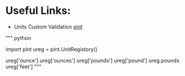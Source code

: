 # Useful Links:

+ Units Custom Validation [pint](https://pint.readthedocs.io/en/stable/)

"""
python

import pint
ureg = pint.UnitRegistory()

ureg['ounce']
ureg['ounces']
ureg['pounds']
ureg['pound']
ureg.pounds
ureg['feet'] 
"""
